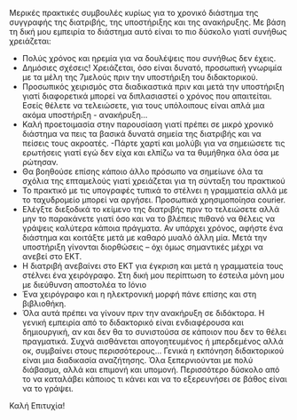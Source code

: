 Μερικές πρακτικές συμβουλές κυρίως για το χρονικό διάστημα της συγγραφής της διατριβής, της υποστήριξης και της ανακήρυξης. Με βάση τη δική μου εμπειρία το διάστημα αυτό είναι το πιο δύσκολο γιατί συνήθως χρειάζεται:
-	Πολύς χρόνος και ηρεμία για να δουλέψεις που συνήθως δεν έχεις.
-	Δημόσιες σχέσεις! Χρειάζεται, όσο είναι δυνατό, προσωπική γνωριμία με τα μέλη της 7μελούς πριν την υποστήριξη του διδακτορικού.
-	Προσωπικός χειρισμός στα διαδικαστικά πριν και μετά την υποστήριξη γιατί διαφορετικά μπορεί να διπλασιαστεί ο χρόνος που απαιτείται. Εσείς θέλετε να τελειώσετε, για τους υπόλοιπους είναι απλά μια ακόμα υποστήριξη - ανακήρυξη…
-	Καλή προετοιμασία στην παρουσίαση γιατί πρέπει σε μικρό χρονικό διάστημα να πεις τα βασικά δυνατά σημεία της διατριβής και να πείσεις τους ακροατές. -Πάρτε χαρτί και μολύβι για να σημειώσετε τις ερωτήσεις γιατί εγώ δεν είχα και ελπίζω να τα θυμήθηκα όλα όσα με ρώτησαν.
-	Θα βοηθούσε επίσης κάποιο άλλο πρόσωπο να σημείωνε όλα τα σχόλια της επταμελούς γιατί χρειάζεται για τη σύνταξη του πρακτικού
-	Το πρακτικό με τις υπογραφές τυπικά το στέλνει η γραμματεία αλλά με το ταχυδρομείο μπορεί να αργήσει. Προσωπικά χρησιμοποίησα courier.
-	Ελέγξτε διεξοδικά το κείμενο της διατριβής πριν το τελειώσετε αλλά μην το παρακάνετε γιατί όσο και να το βλέπεις πιθανό να θέλεις να γράψεις καλύτερα κάποια πράγματα. Αν υπάρχει χρόνος, αφήστε ένα διάστημα και κοιτάξτε μετά με καθαρό μυαλό άλλη μία. Μετά την υποστήριξη γίνονται διορθώσεις – όχι όμως σημαντικές μέχρι να ανεβεί στο ΕΚΤ.
-	Η διατριβή ανεβαίνει στο ΕΚΤ για έγκριση και μετά η γραμματεία τους στέλνει ένα χειρόγραφο. Στη δική μου περίπτωση το έστειλα μόνη μου με διεύθυνση αποστολέα το Ιόνιο
-	Ένα χειρόγραφο και η ηλεκτρονική μορφή πάνε επίσης και στη βιβλιοθήκη.
-	Όλα αυτά πρέπει να γίνουν πριν την ανακήρυξη σε διδάκτορα.
Η γενική εμπειρία από το διδακτορικό είναι ενδιαφέρουσα και δημιουργική, αν και δεν θα το συνιστούσα σε κάποιον που δεν το θέλει πραγματικά. Συχνά αισθάνεται απογοητευμένος ή μπερδεμένος αλλά οκ, συμβαίνει στους περισσότερους… Γενικά η εκπόνηση διδακτορικού είναι μια διαδικασία αναζήτησης. Όλα ξεπερνιούνται με πολύ διάβασμα, αλλά και επιμονή και υπομονή. Περισσότερο δύσκολο από το να καταλάβει κάποιος τι κάνει και να το εξερευνήσει σε βάθος είναι να το γράψει.

 Καλή Επιτυχία!
